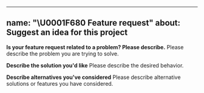<!-- markdownlint-disable -->
---
name: "\U0001F680 Feature request"
about: Suggest an idea for this project
---

<!--
Thank you for suggesting an idea to make the Censys Cloud Connector better.

Please fill in as much of the template below as you're able.
-->

**Is your feature request related to a problem? Please describe.**
Please describe the problem you are trying to solve.

**Describe the solution you'd like**
Please describe the desired behavior.

**Describe alternatives you've considered**
Please describe alternative solutions or features you have considered.
